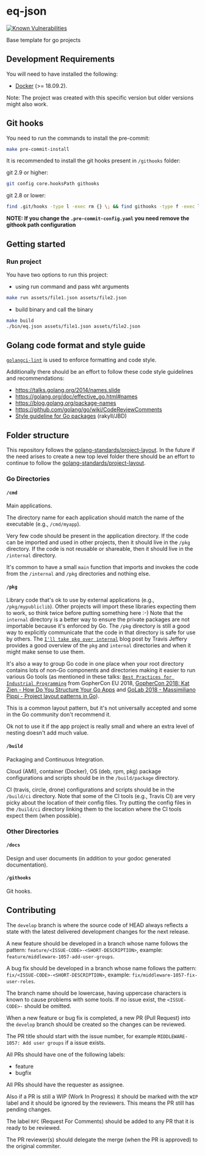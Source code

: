 # eq-json

[![Known Vulnerabilities](https://snyk.io/test/github/jonioliveira/eq-json/badge.svg?targetFile=build/package/Dockerfile)](https://snyk.io/test/github/jonioliveira/eq-json?targetFile=build/package/Dockerfile)

Base template for go projects
## Development Requirements

You will need to have installed the following:

- [Docker](https://www.docker.com/products/docker-desktop) (>= 18.09.2).

Note: The project was created with this specific version but older versions might also work.

## Git hooks

You need to run the commands to install the pre-commit:

```sh
make pre-commit-install
```

It is recommended to install the git hooks present in `/githooks` folder:

git 2.9 or higher:

```sh
git config core.hooksPath githooks
```

git 2.8 or lower:

```sh
find .git/hooks -type l -exec rm {} \; && find githooks -type f -exec ln -sf ../../{} .git/hooks/ \;
```

**NOTE: If you change the `.pre-commit-config.yaml` you need remove the githook path configuration**

## Getting started

### Run project

You have two options to run this project:

- using run command and pass wht arguments

```sh
make run assets/file1.json assets/file2.json
```

- build binary and call the binary

```sh
make build
./bin/eq.json assets/file1.json assets/file2.json
```

## Golang code format and style guide

[`golangci-lint`](https://github.com/golangci/golangci-lint) is used to enforce formatting and code style.

Additionally there should be an effort to follow these code style guidelines and recommendations:

- https://talks.golang.org/2014/names.slide
- https://golang.org/doc/effective_go.html#names
- https://blog.golang.org/package-names
- https://github.com/golang/go/wiki/CodeReviewComments
- [Style guideline for Go packages](https://rakyll.org/style-packages) (rakyll/JBD)

## Folder structure

This repository follows the [golang-standards/project-layout](https://github.com/golang-standards/project-layout/tree/5b325fed762cac9d0c63fcd412a33de6bfcac389).
In the future if the need arises to create a new top level folder there should be an effort to continue to follow the [golang-standards/project-layout](https://github.com/golang-standards/project-layout/tree/5b325fed762cac9d0c63fcd412a33de6bfcac389).

### Go Directories

#### `/cmd`

Main applications.

The directory name for each application should match the name of the executable (e.g., `/cmd/myapp`).

Very few code should be present in the application directory. If the code can be imported and used in other projects, then it should live in the `/pkg` directory. If the code is not reusable or shareable, then it should live in the `/internal` directory.

It's common to have a small `main` function that imports and invokes the code from the `/internal` and `/pkg` directories and nothing else.

#### `/pkg`

Library code that's ok to use by external applications (e.g., `/pkg/mypubliclib`). Other projects will import these libraries expecting them to work, so think twice before putting something here :-) Note that the `internal` directory is a better way to ensure the private packages are not importable because it's enforced by Go. The `/pkg` directory is still a good way to explicitly communicate that the code in that directory is safe for use by others. The [`I'll take pkg over internal`](https://travisjeffery.com/b/2019/11/i-ll-take-pkg-over-internal/) blog post by Travis Jeffery provides a good overview of the `pkg` and `internal` directories and when it might make sense to use them.

It's also a way to group Go code in one place when your root directory contains lots of non-Go components and directories making it easier to run various Go tools (as mentioned in these talks: [`Best Practices for Industrial Programming`](https://www.youtube.com/watch?v=PTE4VJIdHPg) from GopherCon EU 2018, [GopherCon 2018: Kat Zien - How Do You Structure Your Go Apps](https://www.youtube.com/watch?v=oL6JBUk6tj0) and [GoLab 2018 - Massimiliano Pippi - Project layout patterns in Go](https://www.youtube.com/watch?v=3gQa1LWwuzk)).

This is a common layout pattern, but it's not universally accepted and some in the Go community don't recommend it.

Ok not to use it if the app project is really small and where an extra level of nesting doesn't add much value.

#### `/build`

Packaging and Continuous Integration.

Cloud (AMI), container (Docker), OS (deb, rpm, pkg) package configurations and scripts should be in the `/build/package` directory.

CI (travis, circle, drone) configurations and scripts should be in the `/build/ci` directory. Note that some of the CI tools (e.g., Travis CI) are very picky about the location of their config files. Try putting the config files in the `/build/ci` directory linking them to the location where the CI tools expect them (when possible).

### Other Directories

#### `/docs`

Design and user documents (in addition to your godoc generated documentation).

#### `/githooks`

Git hooks.

## Contributing

The `develop` branch is where the source code of HEAD always reflects a state with the latest delivered development changes for the next release.

A new feature should be developed in a branch whose name follows the pattern: `feature/<ISSUE-CODE>-<SHORT-DESCRIPTION>`, example: `feature/middleware-1057-add-user-groups`.

A bug fix should be developed in a branch whose name follows the pattern: `fix/<ISSUE-CODE>-<SHORT-DESCRIPTION>`, example: `fix/middleware-1057-fix-user-roles`.

The branch name should be lowercase, having uppercase characters is known to cause problems with some tools.
If no issue exist, the `<ISSUE-CODE>-` should be omitted.

When a new feature or bug fix is completed, a new PR (Pull Request) into the `develop` branch should be created so the changes can be reviewed.

The PR title should start with the issue number, for example `MIDDLEWARE-1057: Add user groups` if a issue exists.

All PRs should have one of the following labels:

- feature
- bugfix

All PRs should have the requester as assignee.

Also if a PR is still a WIP (Work In Progress) it should be marked with the `WIP` label and it should be ignored by the reviewers. This means the PR still has pending changes.

The label `RFC` (Request For Comments) should be added to any PR that it is ready to be reviewed.

The PR reviewer(s) should delegate the merge (when the PR is approved) to the original commiter.
